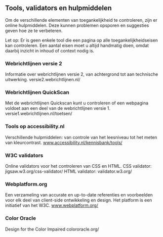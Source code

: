 ## Tools, validators en hulpmiddelen
Om de verschillende elementen van toegankelijkheid te controleren, zijn er online hulpmiddelen. Deze
kunnen problemen opsporen en suggesties geven hoe ze te verbeteren.

Let op: Er is geen enkele tool die een pagina op alle toegankelijkheidseisen kan controleren. Een aantal
eisen moet u altijd handmatig doen, omdat daarbij inzicht in inhoud of context nodig is.

### Webrichtlijnen versie 2
Informatie over webrichtlijnen versie 2, van achtergrond tot aan technische uitwerking.
versie2.webrichtlijnen.nl/

### Webrichtlijnen QuickScan
Met de webrichtlijnen Quickscan kunt u controleren of een webpagina voldoet aan een deel van de
webrichtlijnen versie 1.
versie1.webrichtlijnen.nl/toetsen/

### Tools op accessibility.nl
Verschillende hulpmiddelen: van controle van het leesniveau tot het meten van kleurcontrast.
www.accessibility.nl/kennisbank/tools/

### W3C validators
Online validators voor het controleren van CSS en HTML.
CSS validator: jigsaw.w3.org/css-validator/
HTML validator: validator.w3.org/

### Webplatform.org
Een verzameling van accurate en up-to-date referenties en voorbeelden voor elk deel van client-side
ontwikkeling en design. Het platform is een initiatief van het W3C.
www.webplatform.org/

### Color Oracle
Design for the Color Impaired
colororacle.org/
